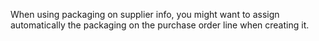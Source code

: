 When using packaging on supplier info, you might want to assign automatically the
packaging on the purchase order line when creating it.
